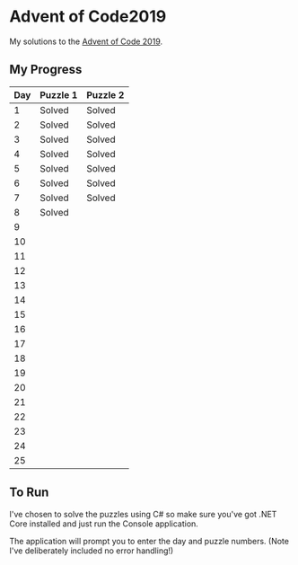 # Advent of Code2019
My solutions to the [Advent of Code 2019](https://adventofcode.com/2019).

## My Progress

| Day | Puzzle 1 | Puzzle 2 |
|-----|----------|----------|
| 1   | Solved   | Solved   |
| 2   | Solved   | Solved   |
| 3   | Solved   | Solved   |
| 4   | Solved   | Solved   |
| 5   | Solved   | Solved   |
| 6   | Solved   | Solved   |
| 7   | Solved   | Solved   |
| 8   | Solved   |          |
| 9   |          |          |
| 10  |          |          |
| 11  |          |          |
| 12  |          |          |
| 13  |          |          |
| 14  |          |          |
| 15  |          |          |
| 16  |          |          |
| 17  |          |          |
| 18  |          |          |
| 19  |          |          |
| 20  |          |          |
| 21  |          |          |
| 22  |          |          |
| 23  |          |          |
| 24  |          |          |
| 25  |          |          |

## To Run
I've chosen to solve the puzzles using C# so make sure you've got .NET Core installed and just run the Console application.

The application will prompt you to enter the day and puzzle numbers. (Note I've deliberately included no error handling!)